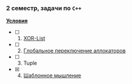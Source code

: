 ### 2 семестр, задачи по `C++`

**[Условия](https://docs.google.com/document/d/1STYwaHqLIn2di5290iGjULACqIRExZl7647w9m21wnc/edit)**

- [ ] 1. [XOR-List](https://github.com/farhit1/mipt2-cpp/tree/master/task_1)
- [ ] 2. [Глобальное переключение аллокаторов](https://github.com/farhit1/mipt2-cpp/tree/master/task_2)
- [ ] 3. Tuple
- [X] 4. [Шаблонное мышление](https://github.com/farhit1/mipt2-cpp/tree/master/task_4)
